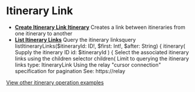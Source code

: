 # Itinerary Link

- **[Create Itinerary Link Itinerary](/example-operations/itinerary/link/CreateItineraryLinkItinerary.graphql)**
  Creates a link between itineraries from one itinerary to another
- **[List Itinerary Links](/example-operations/itinerary/link/ListItineraryLinks.graphql)**
  Query the itinerary linksquery listItineraryLinks($itineraryId: ID!, $first:
  Int!, $after: String) { itinerary( Supply the itinerary ID id: $itineraryId )
  { Select the associated itinerary links using the children selector children(
  Limit to querying the itinerary links type: ItineraryLink Using the relay
  "cursor connection" specification for pagination See: https://relay

[View other itinerary operation examples](/example-operations/itinerary)
